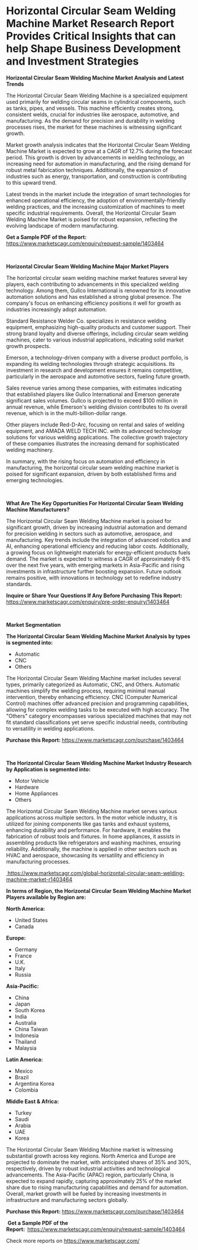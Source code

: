 <p><h1>Horizontal Circular Seam Welding Machine Market Research Report Provides Critical Insights that can help Shape Business Development and Investment Strategies</h1></p><p><strong>Horizontal Circular Seam Welding Machine Market Analysis and Latest Trends</strong></p>
<p><p>The Horizontal Circular Seam Welding Machine is a specialized equipment used primarily for welding circular seams in cylindrical components, such as tanks, pipes, and vessels. This machine efficiently creates strong, consistent welds, crucial for industries like aerospace, automotive, and manufacturing. As the demand for precision and durability in welding processes rises, the market for these machines is witnessing significant growth.</p><p>Market growth analysis indicates that the Horizontal Circular Seam Welding Machine Market is expected to grow at a CAGR of 12.7% during the forecast period. This growth is driven by advancements in welding technology, an increasing need for automation in manufacturing, and the rising demand for robust metal fabrication techniques. Additionally, the expansion of industries such as energy, transportation, and construction is contributing to this upward trend. </p><p>Latest trends in the market include the integration of smart technologies for enhanced operational efficiency, the adoption of environmentally-friendly welding practices, and the increasing customization of machines to meet specific industrial requirements. Overall, the Horizontal Circular Seam Welding Machine Market is poised for robust expansion, reflecting the evolving landscape of modern manufacturing.</p></p>
<p><strong>Get a Sample PDF of the Report:&nbsp;</strong> <a href="https://www.marketscagr.com/enquiry/request-sample/1403464?utm_campaign=3114&utm_medium=2&utm_source=Github&utm_content=ia&utm_term=28032025&utm_id=horizontal-circular-seam-welding-machine">https://www.marketscagr.com/enquiry/request-sample/1403464</a></p>
<p>&nbsp;</p>
<p><strong>Horizontal Circular Seam Welding Machine Major Market Players</strong></p>
<p><p>The horizontal circular seam welding machine market features several key players, each contributing to advancements in this specialized welding technology. Among them, Gullco International is renowned for its innovative automation solutions and has established a strong global presence. The company's focus on enhancing efficiency positions it well for growth as industries increasingly adopt automation.</p><p>Standard Resistance Welder Co. specializes in resistance welding equipment, emphasizing high-quality products and customer support. Their strong brand loyalty and diverse offerings, including circular seam welding machines, cater to various industrial applications, indicating solid market growth prospects.</p><p>Emerson, a technology-driven company with a diverse product portfolio, is expanding its welding technologies through strategic acquisitions. Its investment in research and development ensures it remains competitive, particularly in the aerospace and automotive sectors, fueling future growth.</p><p>Sales revenue varies among these companies, with estimates indicating that established players like Gullco International and Emerson generate significant sales volumes. Gullco is projected to exceed $100 million in annual revenue, while Emerson's welding division contributes to its overall revenue, which is in the multi-billion-dollar range.</p><p>Other players include Red-D-Arc, focusing on rental and sales of welding equipment, and AMADA WELD TECH INC. with its advanced technology solutions for various welding applications. The collective growth trajectory of these companies illustrates the increasing demand for sophisticated welding machinery.</p><p>In summary, with the rising focus on automation and efficiency in manufacturing, the horizontal circular seam welding machine market is poised for significant expansion, driven by both established firms and emerging technologies.</p></p>
<p>&nbsp;</p>
<p><strong>What Are The Key Opportunities For Horizontal Circular Seam Welding Machine Manufacturers?</strong></p>
<p><p>The Horizontal Circular Seam Welding Machine market is poised for significant growth, driven by increasing industrial automation and demand for precision welding in sectors such as automotive, aerospace, and manufacturing. Key trends include the integration of advanced robotics and AI, enhancing operational efficiency and reducing labor costs. Additionally, a growing focus on lightweight materials for energy-efficient products fuels demand. The market is expected to witness a CAGR of approximately 6-8% over the next five years, with emerging markets in Asia-Pacific and rising investments in infrastructure further boosting expansion. Future outlook remains positive, with innovations in technology set to redefine industry standards.</p></p>
<p><strong>Inquire or Share Your Questions If Any Before Purchasing This Report:</strong> <a href="https://www.marketscagr.com/enquiry/pre-order-enquiry/1403464?utm_campaign=3114&utm_medium=2&utm_source=Github&utm_content=ia&utm_term=28032025&utm_id=horizontal-circular-seam-welding-machine">https://www.marketscagr.com/enquiry/pre-order-enquiry/1403464</a></p>
<p>&nbsp;</p>
<p><strong>Market Segmentation</strong></p>
<p><strong>The Horizontal Circular Seam Welding Machine Market Analysis by types is segmented into:</strong></p>
<p><ul><li>Automatic</li><li>CNC</li><li>Others</li></ul></p>
<p><p>The Horizontal Circular Seam Welding Machine market includes several types, primarily categorized as Automatic, CNC, and Others. Automatic machines simplify the welding process, requiring minimal manual intervention, thereby enhancing efficiency. CNC (Computer Numerical Control) machines offer advanced precision and programming capabilities, allowing for complex welding tasks to be executed with high accuracy. The "Others" category encompasses various specialized machines that may not fit standard classifications yet serve specific industrial needs, contributing to versatility in welding applications.</p></p>
<p><strong>Purchase this Report:&nbsp;</strong><a href="https://www.marketscagr.com/purchase/1403464?utm_campaign=3114&utm_medium=2&utm_source=Github&utm_content=ia&utm_term=28032025&utm_id=horizontal-circular-seam-welding-machine">https://www.marketscagr.com/purchase/1403464</a></p>
<p>&nbsp;</p>
<p><strong>The Horizontal Circular Seam Welding Machine Market Industry Research by Application is segmented into:</strong></p>
<p><ul><li>Motor Vehicle</li><li>Hardware</li><li>Home Appliances</li><li>Others</li></ul></p>
<p><p>The Horizontal Circular Seam Welding Machine market serves various applications across multiple sectors. In the motor vehicle industry, it is utilized for joining components like gas tanks and exhaust systems, enhancing durability and performance. For hardware, it enables the fabrication of robust tools and fixtures. In home appliances, it assists in assembling products like refrigerators and washing machines, ensuring reliability. Additionally, the machine is applied in other sectors such as HVAC and aerospace, showcasing its versatility and efficiency in manufacturing processes.</p></p>
<p><a href="https://www.marketscagr.com/global-horizontal-circular-seam-welding-machine-market-r1403464?utm_campaign=3114&utm_medium=2&utm_source=Github&utm_content=ia&utm_term=28032025&utm_id=horizontal-circular-seam-welding-machine">&nbsp;https://www.marketscagr.com/global-horizontal-circular-seam-welding-machine-market-r1403464</a></p>
<p><strong>In terms of Region, the Horizontal Circular Seam Welding Machine Market Players available by Region are:</strong></p>
<p>
    <p> <strong> North America: </strong>
        <ul>
            <li>United States</li>
            <li>Canada</li>
        </ul>
        </p> 
    <p> <strong> Europe: </strong>
        <ul>
            <li>Germany</li>
            <li>France</li>
            <li>U.K.</li>
            <li>Italy</li>
            <li>Russia</li>
        </ul>
        </p> 
    <p> <strong> Asia-Pacific: </strong>
        <ul>
            <li>China</li>
            <li>Japan</li>
            <li>South Korea</li>
            <li>India</li>
            <li>Australia</li>
            <li>China Taiwan</li>
            <li>Indonesia</li>
            <li>Thailand</li>
            <li>Malaysia</li>
        </ul>
        </p> 
    <p> <strong> Latin America: </strong>
        <ul>
            <li>Mexico</li>
            <li>Brazil</li>
            <li>Argentina Korea</li>
            <li>Colombia</li>
        </ul>
        </p> 
    <p> <strong> Middle East & Africa: </strong>
        <ul>
            <li>Turkey</li>
            <li>Saudi</li>
            <li>Arabia</li>
            <li>UAE</li>
            <li>Korea</li>
        </ul>
    </p>
    </p>
<p><p>The Horizontal Circular Seam Welding Machine market is witnessing substantial growth across key regions. North America and Europe are projected to dominate the market, with anticipated shares of 35% and 30%, respectively, driven by robust industrial activities and technological advancements. The Asia-Pacific (APAC) region, particularly China, is expected to expand rapidly, capturing approximately 25% of the market share due to rising manufacturing capabilities and demand for automation. Overall, market growth will be fueled by increasing investments in infrastructure and manufacturing sectors globally.</p></p>
<p><strong>Purchase this Report: </strong><a href="https://www.marketscagr.com/purchase/1403464?utm_campaign=3114&utm_medium=2&utm_source=Github&utm_content=ia&utm_term=28032025&utm_id=horizontal-circular-seam-welding-machine">https://www.marketscagr.com/purchase/1403464</a></p>
<p>&nbsp;<strong>Get a Sample PDF of the Report:&nbsp;&nbsp;</strong><a href="https://www.marketscagr.com/enquiry/request-sample/1403464?utm_campaign=3114&utm_medium=2&utm_source=Github&utm_content=ia&utm_term=28032025&utm_id=horizontal-circular-seam-welding-machine">https://www.marketscagr.com/enquiry/request-sample/1403464</a></p>
<p><strong></strong></p>
<p>Check more reports on <a href="https://www.marketscagr.com/?utm_campaign=3114&utm_medium=2&utm_source=Github&utm_content=ia&utm_term=28032025&utm_id=horizontal-circular-seam-welding-machine">https://www.marketscagr.com/</a></p>